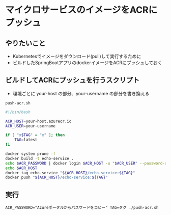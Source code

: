 # マイクロサービスのイメージをACRにプッシュ

## やりたいこと
- Kubernetesでイメージをダウンロード(pull)して実行するために
- ビルドしたSpringBootアプリのdockerイメージをACRにプッシュしておく

## ビルドしてACRにプッシュを行うスクリプト
- 環境ごとに your-host の部分、your-username の部分を書き換える

```push-acr.sh```
```bash
#!/bin/bash

ACR_HOST=your-host.azurecr.io
ACR_USER=your-username

if [ "x$TAG" = "x" ]; then
    TAG=latest
fi

docker system prune -f
docker build -t echo-service .
echo $ACR_PASSWORD | docker login $ACR_HOST -u "$ACR_USER" --password-stdin
echo $ACR_HOST
docker tag echo-service "${ACR_HOST}/echo-service:${TAG}"
docker push "${ACR_HOST}/echo-service:${TAG}"
```

## 実行
```
ACR_PASSWORD="Azureポータルからパスワードをコピー" TAG=タグ ./push-acr.sh
```
